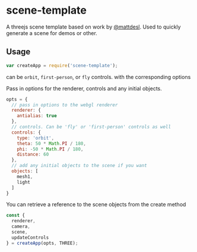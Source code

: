 # scene-template

A threejs scene template based on work by [@mattdesl](https://twitter.com/mattdesl). Used to quickly generate a scene for demos or other. 

## Usage

```javascript
var createApp = require('scene-template');
```

   can be `orbit`, `first-person`, or `fly` controls. with the corresponding options

Pass in options for the renderer, controls and any initial objects.

```javascript
opts = {
  // pass in options to the webgl renderer
  renderer: {
    antialias: true
  },
  // controls. Can be 'fly' or 'first-person' controls as well 
  controls: {
    type: 'orbit', 
    theta: 50 * Math.PI / 180,
    phi: -50 * Math.PI / 180,
    distance: 60
  },
  // add any initial objects to the scene if you want
  objects: [
    mesh1,
    light
  ]
}
```

You can retrieve a reference to the scene objects from the create method
```javascript
const {
  renderer,
  camera,
  scene,
  updateControls
} = createApp(opts, THREE);
```
